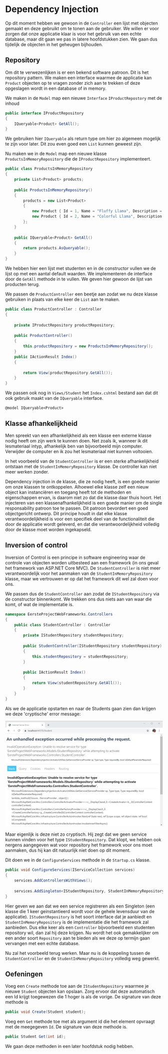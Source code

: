 # Dependency Injection

Op dit moment hebben we gewoon in de `Controller` een lijst met objecten gemaakt en deze gebruikt om te tonen aan de gebruiker. We willen er voor zorgen dat onze applicatie klaar is voor het gebruik van een echte database, maar dit gaan we pas in latere hoofdstukken zien. We gaan dus tijdelijk de objecten in het geheugen bijhouden.

## Repository

Om dit te verwezenlijken is er een bekend software patroon. Dit is het repository pattern. We maken een interface waarmee de applicatie kan `Product` objecten op te vragen zonder zich aan te trekken of deze opgeslagen wordt in een database of in memory.

We maken in de `Model` map een nieuwe `Interface` `IProductRepostory` met de inhoud

```csharp
public interface IProductRepository
{
    IQueryable<Product> GetAll();
}
```

We gebruiken hier `IQueryable` als return type om hier zo algemeen mogelijk te zijn voor later. Dit zou even goed een `List` kunnen geweest zijn. 

Nu maken we in de `Model` map een nieuwe klasse `ProductsInMemoryRepository` die de `IProductRepository` implementeert.

```csharp
public class ProductsInMemoryRepository
{
    private List<Product> products;

    public ProductsInMemoryRepository()
    {
        products = new List<Product>
        {
            new Product { Id = 1, Name = "Fluffy Llama", Description = "A fluffy llama that is very nice for small children", Price = 13.99M },
            new Product { Id = 2, Name = "Colorful Llama", Description = "A colorful llama that will make you warm with joy", Price = 20.99M },
        };
    }

    public IQueryable<Product> GetAll()
    {
        return products.AsQueryable();
    }
}
```

We hebben hier een lijst met studenten en in de constructor vullen we de lijst op met een aantal default waarden. We implementeren de interface door de `GetAll` methode in te vullen. We geven hier gewoon de lijst van producten terug.

We passen de `ProductController` een beetje aan zodat we nu deze klasse gebruiken in plaats van elke keer de `List` aan te maken.

```csharp
public class ProductController : Controller
{

    private IProductRepository productRepository;

    public ProductController()
    {
        this.productRepository = new ProductsInMemoryRepository();
    }
    public IActionResult Index()
    {
        
        return View(productRepository.GetAll());
    }
}
```

We passen ook nog in `Views/Student` het `Index.cshtml` bestand aan dat dit ook gebruik maakt van de `IQueryable` interface.

```text
@model IQueryable<Product>
```

## Klasse afhankelijkheid

Men spreekt van een afhankelijkheid als een klasse een externe klasse nodig heeft om zijn werk te kunnen doen. Net zoals ik, wanneer ik dit lesmateriaal intyp, afhankelijk ben van bijvoorbeeld mijn computer. Verwijder de computer en ik zou het lesmateriaal niet kunnen voltooien.

In het voorbeeld van de `StudentController` is er een sterke afhankelijkheid ontstaan met de `StudentInMemoryRepository` klasse. De controller kan niet meer werken zonder.

Dependency injection in de klasse, die ze nodig heeft, is een goede manier om onze klassen te ontkoppelen. Alhoewel elke klasse zelf een nieuw object kan instanciëren en toegang heeft tot de methoden en eigenschappen ervan, is daarom niet zo dat die klasse daar thuis hoort. Het injecteren van een klassenafhankelijkheid is een goede manier om de single responsability patroon toe te passen. Dit patroon bevordert een goed objectgericht ontwerp. Dit principe houdt in dat elke klasse verantwoordelijkheid is voor een specifiek deel van de functionaliteit die door de applicatie wordt geleverd, en dat die verantwoordelijkheid volledig door de klasse moet worden ingekapseld.

## Inversion of control

Inversion of Control is een principe in software engineering waar de controle van objecten worden uitbesteed aan een framework \(in ons geval het framework van ASP.NET Core MVC\). De `StudentController` is niet meer verantwoordelijk voor het aanmaken van de `StudentInMemoryRepository` klasse, maar we vertrouwen er op dat het framework dit wel zal doen voor ons.

We passen dus de `StudentController` aan zodat de `IStudentRepository` via de constructor binnenkomt. We trekken ons dus niets aan van waar die komt, of wat de implementatie is.

```csharp
namespace EersteProjectWebFrameworks.Controllers
{
    public class StudentController : Controller
    {
        private IStudentRepository studentRepository;

        public StudentController(IStudentRepository studentRepository)
        {
            this.studentRepository = studentRepository;
        }

        public IActionResult Index()
        {
            return View(studentRepository.GetAll());
        }
    }
}
```

Als we de applicatie opstarten en naar de Students gaan zien dan krijgen we deze 'cryptische' error message:

![De html pagina die de woorden Hello World laat zien aan de gebruiker](.gitbook/assets/DI1.png)

Maar eigenlijk is deze niet zo cryptisch. Hij zegt dat we geen service kunnen vinden voor het type `IStudentRepository`. Dat klopt, we hebben ook nergens aangegeven wat voor repository het framework voor ons moet aanmaken, dus hij kan dit natuurlijk niet doen op dit moment.

Dit doen we in de `ConfigureServices` methode in de `Startup.cs` klasse.

```csharp
public void ConfigureServices(IServiceCollection services)
{
    services.AddControllersWithViews();

    services.AddSingleton<IStudentRepository, StudentInMemoryRepository>();
}
```

Hier geven we aan dat we een service registreren als een Singleton \(een klasse die 1 keer geinstantieerd wordt voor de gehele levensduur van de applicatie\). `IStudentRepository` is het soort interface dat je aanbiedt en `StudentInMemoryRepository` is de implementatie die het framework zal aanbieden. Dus elke keer als een `Controller` bijvoorbeeld een studenten repository wil, dan zal hij deze krijgen. Nu wordt het ook gemakkelijker om een ander soort `Repository` aan te bieden als we deze op termijn gaan vervangen met een echte database.

Nu zal het voorbeeld terug werken. Maar nu is de koppeling tussen de `StudentController` en de `StudentInMemoryRepository` volledig weg gewerkt.

## Oefeningen

Voeg een `Create` methode toe aan de `IStudentRepository` waarmee je nieuwe `Student` objecten kan opslaan. Zorg ervoor dat deze automatisch een Id krijgt toegewezen die 1 hoger is als de vorige. De signature van deze methode is

```csharp
public void Create(Student student);
```

Voeg een `Get` methode toe met als argument id die het element opvraagt met de meegegeven `Id`. De signature van deze methode is.

```csharp
public Student Get(int id);
```

We gaan deze methoden in een later hoofdstuk nodig hebben.

